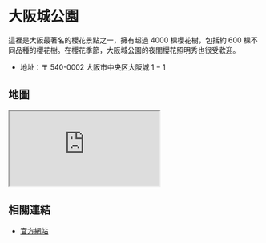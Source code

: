 # 大阪城公園

這裡是大阪最著名的櫻花景點之一，擁有超過 4000 棵櫻花樹，包括約 600 棵不同品種的櫻花樹。在櫻花季節，大阪城公園的夜間櫻花照明秀也很受歡迎。

- 地址：〒 540-0002 大阪市中央区大阪城 1 − 1

## 地圖

<iframe src="https://www.google.com/maps/embed?pb=!1m14!1m8!1m3!1d13122.964951500433!2d135.5262114!3d34.6864797!3m2!1i1024!2i768!4f13.1!3m3!1m2!1s0x6000e0c977655555%3A0x67f69eaef984d98b!2sOsaka%20Castle%20Park!5e0!3m2!1sen!2stw!4v1679145681107!5m2!1sen!2stw"  allowfullscreen="" loading="lazy" referrerpolicy="no-referrer-when-downgrade"></iframe>

## 相關連結

- [官方網站](https://www.osakacastle.net/sakura/)
